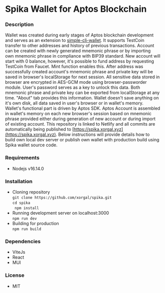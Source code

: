 # Spika Wallet for Aptos Blockchain

### Description

Wallet was created during early stages of Aptos blockchain development and serves as an extension to [simple-cli-wallet](https://github.com/xorgal/simple-cli-wallet). It supports TestCoin transfer to other addresses and history of previous transactions. Account can be created with newly generated mnemonic phrase or by importing own mnemonic phrase in compliance with BIP39 standard. New account will start with 0 balance, however, it's possible to fund address by requesting TestCoin from Faucet. Mint function enables this. After address was successfully created account's mnemonic phrase and private key will be saved in browser's localStorage for next session. All sensitive data stored in browser are encrypted in AES-GCM mode using browser-passworder module. User's password serves as a key to unlock this data. Both mnemonic phrase and private key can be exported from localStorage at any time. "About" tab provides this information. Wallet doesn't save anything on it's own disk, all data saved in user's browser or in wallet's memory. Wallet's functional part is driven by Aptos SDK. Aptos Account is assembled in wallet's memory on each new browser's session based on mnemonic phrase provided either during generation of new account or during import of existing account. This repository is linked to Netlify and all commits are automatically being published to [https://spika.xorgal.xyz](https://spika.xorgal.xyz). Below instructions will provide details how to build own local dev server or publish own wallet with production build using Spika wallet source code.

### Requirements

- Nodejs v16.14.0

### Installation

- Cloning repository  
  `git clone https://github.com/xorgal/spika.git`  
  `cd spika`  
  ` npm install`
- Running development server on localhost:3000  
  `npm run dev`
- Building for production  
  `npm run build`

### Dependencies

- ViteJs
- React
- MUI

### License

- MIT
